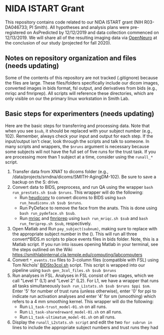 # NIDA ISTART Grant
This repository contains code related to our NIDA ISTART grant (NIH R03-DA046733; PI Smith). All hypotheses and analysis plans were pre-registered on AsPredicted by 12/12/2019 and data collection commenced on 12/13/2019. We will share all of the resulting imaging data via [OpenNeuro][1] at the conclusion of our study (projected for fall 2020).

## Notes on repository organization and files (needs updating)
Some of the contents of this repository are not tracked (.gitignore) because the files are large. These files/folders specifically include our dicom images, converted images in bids format, fsl output, and derivatives from bids (e.g., mriqc and fmriprep). All scripts will reference these directories, which are only visible on our the primary linux workstation in Smith Lab.



## Basic steps for experimenters (needs updating)
Here are the basic steps for transferring and processing data. Note that when you see `$sub`, it should be replaced with your subject number (e.g., 102). Remember, always check your input and output for each step. If the input/output isn't clear, look through the scripts and talk to someone. In many scripts and wrappers, the `$nruns` argument is necessary because some subjects will not have the full set of five runs for the trust task. If you are processing more than 1 subject at a time, consider using the `runall_*` script.

1. Transfer data from XNAT to dicoms folder (e.g., /data/projects/srndna/dicoms/SMITH-AgingDM-102). Be sure to save a backup on the S: drive.
1. Convert data to BIDS, preprocess, and run QA using the wrapper `bash run_prestats.sh $sub $nruns`. This wrapper will do the following:
    - Run [heudiconv][3] to convert dicoms to BIDS using `bash run_heudiconv.sh $sub $nruns`.
    - Run PyDeface to remove the face from the anats. This is done using `bash run_pydeface.sh $sub`.
    - Run [mriqc][4] and [fmriprep][5] using `bash run_mriqc.sh $sub` and `bash run_fmriprep.sh $sub`, respectively.
1. Open Matlab and Run `pay_subject(subnum)`, making sure to replace with the appropriate subject number in the (). This will run all three convert*BIDS.m scripts to place events files in bids folder. Note, this is a Matlab script. If you run into issues opening Matlab in your terminal, see the steps outlined on the Wiki https://smithlabinternal.cla.temple.edu/computing/labcomputers
1. Convert `*_events.tsv` files to 3-column files (compatible with FSL) using Tom Nichols' [BIDSto3col.sh][2] script. This script is wrapped into our pipeline using `bash gen_3col_files.sh $sub $nruns`
1. Run analyses in FSL. Analyses in FSL consist of two stages, which we call "Level 1" (L1) and "Level 2" (L2). For L1, we have a wrapper that runs all tasks simultaneously `bash run_L1stats.sh $sub $nruns $ppi $sm`. Enter '5' for number of trust runs (unless otherwise), enter '0' for ppi to indicate run activation analyses and enter '4' for sm (smoothing) which refers to a 4 mm smoothing kernel. This wrapper will do the following:
    - Run `L1_task-trust_model-01.sh` on all runs.
    - Run `L1_task-sharedreward_model-01.sh` on all runs.
    - Run `L1_task-ultimatum_model-01.sh` on all runs.
1. Display the `runall_L2stats.sh script` and edit the two `for subrun in` lines to include the appropriate subject numbers and trust runs they had


[1]: https://openneuro.org/
[2]: https://github.com/INCF/bidsutils
[3]: https://github.com/nipy/heudiconv
[4]: https://mriqc.readthedocs.io/en/latest/index.html
[5]: http://fmriprep.readthedocs.io/en/latest/index.html
